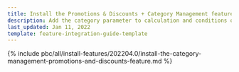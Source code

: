 ```yaml
---
title: Install the Promotions & Discounts + Category Management feature
description: Add the category parameter to calculation and conditions queries in the Promotions & Discounts feature.
last_updated: Jan 11, 2022
template: feature-integration-guide-template
---
```

{% include pbc/all/install-features/202204.0/install-the-category-management-promotions-and-discounts-feature.md %} <!-- To edit, see /_includes/pbc/all/install-features/202204.0/install-the-category-management-promotions-and-discounts-feature.md -->
